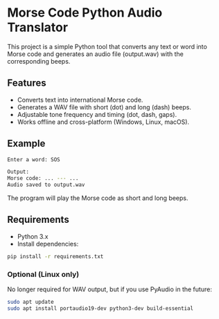 # Morse Code Python Audio Translator
This project is a simple Python tool that converts any text or word into Morse code and generates an audio file (output.wav) with the corresponding beeps.

## Features
* Converts text into international Morse code.
* Generates a WAV file with short (dot) and long (dash) beeps.
* Adjustable tone frequency and timing (dot, dash, gaps).
* Works offline and cross-platform (Windows, Linux, macOS).

## Example
```bash
Enter a word: SOS

Output:
Morse code: ... --- ...
Audio saved to output.wav
```

The program will play the Morse code as short and long beeps.

## Requirements

* Python 3.x
* Install dependencies:
```bash
pip install -r requirements.txt
```

### Optional (Linux only)
No longer required for WAV output, but if you use PyAudio in the future:
```bash
sudo apt update
sudo apt install portaudio19-dev python3-dev build-essential
```

